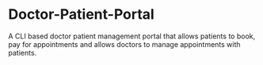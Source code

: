 # Doctor-Patient-Portal
A CLI based doctor patient management portal that allows patients to book, pay for  appointments and allows doctors to manage appointments with patients.
